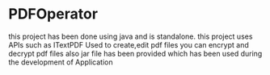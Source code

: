 # PDFOperator
this project has been done using java and is standalone.
this project uses APIs such as ITextPDF
Used to create,edit pdf files
you can encrypt and decrypt pdf files also
jar file has been provided which has been used during the development of Application
